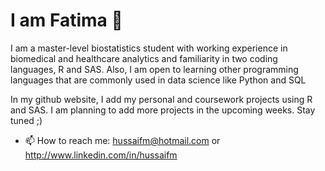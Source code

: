 # I am Fatima 👋
I am a master-level biostatistics student with working experience in biomedical and healthcare analytics and familiarity in two coding languages, R and SAS. Also, I am open to learning other programming languages that are commonly used in data science like Python and SQL

In my github website, I add my personal and coursework projects using R and SAS. I am planning to add more projects in the upcoming weeks. Stay tuned ;)

- 📫 How to reach me: hussaifm@hotmail.com or http://www.linkedin.com/in/hussaifm

